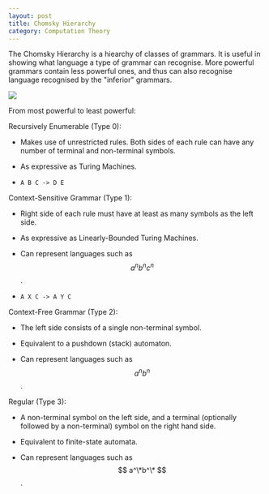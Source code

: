 ```yaml
---
layout: post
title: Chomsky Hierarchy
category: Computation Theory
---
```


The Chomsky Hierarchy is a hiearchy of classes of grammars. It is useful in showing what language a type of grammar can recognise. More powerful grammars contain less powerful ones, and thus can also recognise language recognised by the "inferior" grammars.

<img src="http://i.imgur.com/qyyuq4K.png">

From most powerful to least powerful:

Recursively Enumerable (Type 0):

* Makes use of unrestricted rules. Both sides of each rule can have any number of terminal and non-terminal symbols.

* As expressive as Turing Machines.

* `A B C -> D E`

Context-Sensitive Grammar (Type 1):

* Right side of each rule must have at least as many symbols as the left side.

* As expressive as Linearly-Bounded Turing Machines.

* Can represent languages such as $$ a^nb^nc^n $$.

* `A X C -> A Y C`

Context-Free Grammar (Type 2):

* The left side consists of a single non-terminal symbol.

* Equivalent to a pushdown (stack) automaton.

* Can represent languages such as $$ a^nb^n $$.

Regular (Type 3):

* A non-terminal symbol on the left side, and a terminal (optionally followed by a non-terminal) symbol on the right hand side.

* Equivalent to finite-state automata.

* Can represent languages such as $$ a^\*b^\* $$.
